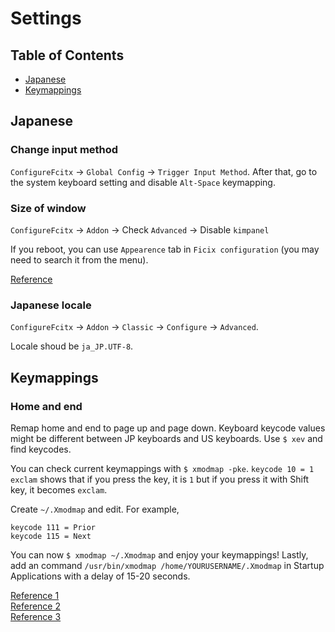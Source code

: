 # Settings

## Table of Contents
* [Japanese](#japanese)
* [Keymappings](#keymappings)

## Japanese
### Change input method
`ConfigureFcitx` -> `Global Config` -> `Trigger Input Method`. After that, go to the system keyboard setting and disable `Alt-Space` keymapping.

### Size of window
`ConfigureFcitx` -> `Addon` -> Check `Advanced` -> Disable `kimpanel`

If you reboot, you can use `Appearence` tab in `Ficix configuration` (you may need to search it from the menu).

[Reference](https://linux.just4fun.biz/?Ubuntu/HiDPI%E3%83%9E%E3%82%B7%E3%83%B3%E3%81%A7Mozc%E3%82%92%E8%B5%B7%E5%8B%95%E3%81%99%E3%82%8B%E3%81%A8%E5%A4%89%E6%8F%9B%E5%80%99%E8%A3%9C%E3%82%A6%E3%82%A4%E3%83%B3%E3%83%89%E3%82%A6%E3%81%8C%E5%B0%8F%E3%81%95%E3%81%84%E5%A0%B4%E5%90%88%E3%81%AE%E5%AF%BE%E5%87%A6)

### Japanese locale
`ConfigureFcitx` -> `Addon` -> `Classic` -> `Configure` -> `Advanced`.

Locale shoud be `ja_JP.UTF-8`.

## Keymappings
### Home and end
Remap home and end to page up and page down. Keyboard keycode values might be different between JP keyboards and US keyboards. Use `$ xev` and find keycodes.

You can check current keymappings with `$ xmodmap -pke`. `keycode 10 = 1 exclam` shows that if you press the key, it is `1` but if you press it with Shift key, it becomes `exclam`.

Create `~/.Xmodmap` and edit. For example,
```
keycode 111 = Prior
keycode 115 = Next
```

You can now `$ xmodmap ~/.Xmodmap` and enjoy your keymappings! Lastly, add an command `/usr/bin/xmodmap /home/YOURUSERNAME/.Xmodmap` in Startup Applications with a delay of 15-20 seconds.

[Reference 1](https://nonsensej.xyz/?p=1226)  
[Reference 2](http://x68000.q-e-d.net/~68user/unix/pickup?xmodmap)  
[Reference 3](http://www.dzhaworks.com/blog/remapping-thinkpads-pageback-and-pageforward-keys-in-mint-linux/)
